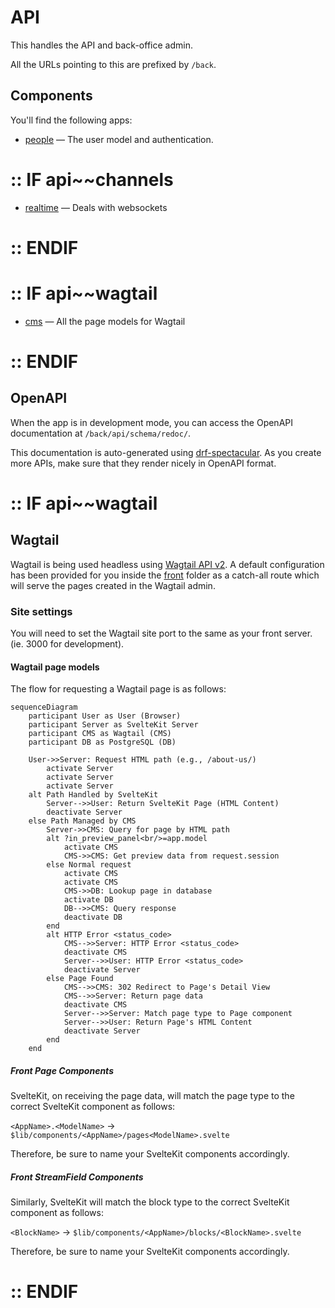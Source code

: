 # API

This handles the API and back-office admin.

All the URLs pointing to this are prefixed by `/back`.

## Components

You'll find the following apps:

-   [people](./___project_name__snake___/apps/people) &mdash; The user model and
    authentication.

# :: IF api~~channels

-   [realtime](./___project_name__snake___/apps/realtime) &mdash; Deals with
    websockets

# :: ENDIF

# :: IF api~~wagtail

-   [cms](./___project_name__snake___/apps/cms) &mdash; All the page models for
    Wagtail

# :: ENDIF

## OpenAPI

When the app is in development mode, you can access the OpenAPI documentation at
`/back/api/schema/redoc/`.

This documentation is auto-generated using
[drf-spectacular](https://drf-spectacular.readthedocs.io/en/latest/). As you
create more APIs, make sure that they render nicely in OpenAPI format.

# :: IF api~~wagtail

## Wagtail

Wagtail is being used headless using
[Wagtail API v2](https://docs.wagtail.org/en/stable/advanced_topics/api/v2/usage.html).
A default configuration has been provided for you inside the
[front](</front/src/routes/(cms)/>) folder as a catch-all route which will serve
the pages created in the Wagtail admin.

### Site settings

You will need to set the Wagtail site port to the same as your front server.
(ie. 3000 for development).

#### Wagtail page models

The flow for requesting a Wagtail page is as follows:

```mermaid
sequenceDiagram
    participant User as User (Browser)
    participant Server as SvelteKit Server
    participant CMS as Wagtail (CMS)
    participant DB as PostgreSQL (DB)

    User->>Server: Request HTML path (e.g., /about-us/)
        activate Server
        activate Server
        activate Server
    alt Path Handled by SvelteKit
        Server-->>User: Return SvelteKit Page (HTML Content)
        deactivate Server
    else Path Managed by CMS
        Server->>CMS: Query for page by HTML path
        alt ?in_preview_panel<br/>=app.model
            activate CMS
            CMS->>CMS: Get preview data from request.session
        else Normal request
            activate CMS
            activate CMS
            CMS->>DB: Lookup page in database
            activate DB
            DB-->>CMS: Query response
            deactivate DB
        end
        alt HTTP Error <status_code>
            CMS-->>Server: HTTP Error <status_code>
            deactivate CMS
            Server-->>User: HTTP Error <status_code>
            deactivate Server
        else Page Found
            CMS-->>CMS: 302 Redirect to Page's Detail View
            CMS-->>Server: Return page data
            deactivate CMS
            Server-->>Server: Match page type to Page component
            Server-->>User: Return Page's HTML Content
            deactivate Server
        end
    end
```

##### Front Page Components

SvelteKit, on receiving the page data, will match the page type to the correct
SvelteKit component as follows:

`<AppName>.<ModelName>` -> `$lib/components/<AppName>/pages<ModelName>.svelte`

Therefore, be sure to name your SvelteKit components accordingly.

##### Front StreamField Components

Similarly, SvelteKit will match the block type to the correct SvelteKit
component as follows:

`<BlockName>` -> `$lib/components/<AppName>/blocks/<BlockName>.svelte`

Therefore, be sure to name your SvelteKit components accordingly.

# :: ENDIF

